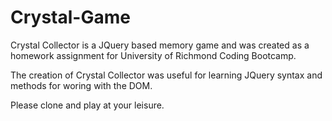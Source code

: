 # Crystal-Game

Crystal Collector is a JQuery based memory game and was created as a homework assignment for University of Richmond Coding Bootcamp. 

The creation of Crystal Collector was useful for learning JQuery syntax and methods for woring with the DOM. 

Please clone and play at your leisure. 
